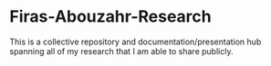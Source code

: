 # Firas-Abouzahr-Research
This is a collective repository and documentation/presentation hub spanning all of my research that I am able to share publicly.
